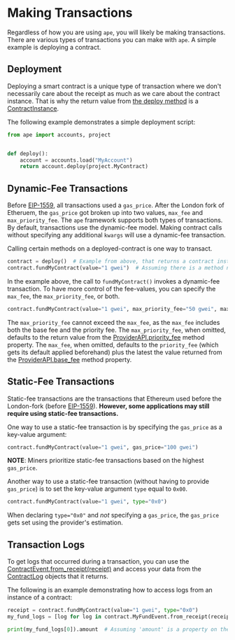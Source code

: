 # Making Transactions

Regardless of how you are using `ape`, you will likely be making transactions.
There are various types of transactions you can make with `ape`. A simple example is deploying a contract.

## Deployment

Deploying a smart contract is a unique type of transaction where we don't necessarily care about the receipt as much
as we care about the contract instance. That is why the return value from
[the deploy method](../methoddocs/api.html?highlight=accountapi#ape.api.accounts.AccountAPI.deploy) is a
[ContractInstance](../methoddocs/contracts.html?highlight=contractinstance#ape.contracts.base.ContractInstance).

The following example demonstrates a simple deployment script:

```python
from ape import accounts, project


def deploy():
    account = accounts.load("MyAccount")
    return account.deploy(project.MyContract)
```

## Dynamic-Fee Transactions

Before [EIP-1559](https://eips.ethereum.org/EIPS/eip-1559), all transactions used a `gas_price`.
After the London fork of Etheruem, the `gas_price` got broken up into two values, `max_fee` and `max_priority_fee`.
The `ape` framework supports both types of transactions. By default, transactions use the dynamic-fee model.
Making contract calls without specifying any additional `kwargs` will use a dynamic-fee transaction.

Calling certain methods on a deployed-contract is one way to transact.

```python
contract = deploy()  # Example from above, that returns a contract instance.
contract.fundMyContract(value="1 gwei")  # Assuming there is a method named 'fundMyContract' on MyContract.
```

In the example above, the call to `fundMyContract()` invokes a dynamic-fee transaction.
To have more control of the fee-values, you can specify the `max_fee`, the `max_priority_fee`, or both.

```python
contract.fundMyContract(value="1 gwei", max_priority_fee="50 gwei", max_fee="100 gwei")
```

The `max_priority_fee` cannot exceed the `max_fee`, as the `max_fee` includes both the base fee and the priority fee.
The `max_priority_fee`, when omitted, defaults to the return value from the
[ProviderAPI.priority_fee](../methoddocs/api.html?highlight=accountapi#ape.api.providers.ProviderAPI.priority_fee)
method property.
The `max_fee`, when omitted, defaults to the `priority_fee` (which gets its default applied beforehand) plus the latest
the value returned from the
[ProviderAPI.base_fee](../methoddocs/api.html?highlight=accountapi#ape.api.providers.ProviderAPI.base_fee) method
property.

## Static-Fee Transactions

Static-fee transactions are the transactions that Ethereum used before the London-fork
(before [EIP-1559](https://eips.ethereum.org/EIPS/eip-1559)).
**However, some applications may still require using static-fee transactions.**

One way to use a static-fee transaction is by specifying the `gas_price` as a key-value argument:

```python
contract.fundMyContract(value="1 gwei", gas_price="100 gwei")
```

**NOTE**: Miners prioritize static-fee transactions based on the highest `gas_price`.

Another way to use a static-fee transaction (without having to provide `gas_price`) is to set the key-value
argument `type` equal to `0x00`.

```python
contract.fundMyContract(value="1 gwei", type="0x0")
```

When declaring `type="0x0"` and _not_ specifying a `gas_price`, the `gas_price` gets set using the provider's estimation.

## Transaction Logs

To get logs that occurred during a transaction, you can use the [ContractEvent.from_receipt(receipt)](../methoddocs/contracts.html?highlight=contractevent#ape.contracts.base.ContractEvent.from_receipt) and access your data from the [ContractLog](../methoddocs/types.html#ape.types.ContractLog) objects that it returns.

The following is an example demonstrating how to access logs from an instance of a contract:

```python
receipt = contract.fundMyContract(value="1 gwei", type="0x0")
my_fund_logs = [log for log in contract.MyFundEvent.from_receipt(receipt)]

print(my_fund_logs[0]).amount  # Assuming 'amount' is a property on the event.
```
